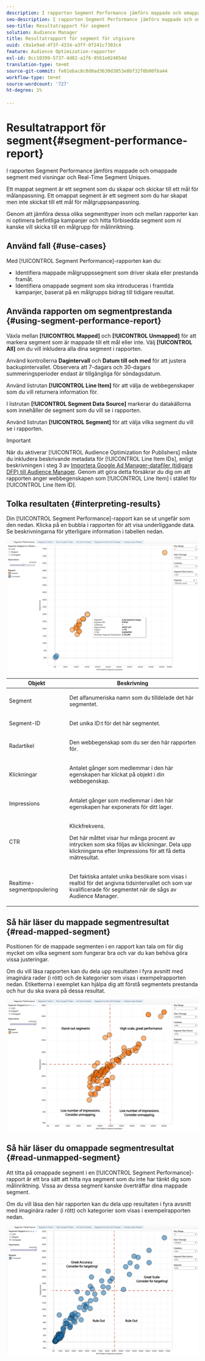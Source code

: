 ```yaml
---
description: I rapporten Segment Performance jämförs mappade och omappade segment med visningar och Real-Time Segment Uniques. Ett mappat segment är ett segment som du skapar och skickar till ett mål för målanpassning. Ett omappat segment är ett segment som du har skapat men inte skickat till ett mål för målgruppsanpassning. Genom att jämföra dessa olika segmenttyper inom och mellan rapporter kan ni optimera befintliga kampanjer och hitta förbisedda segment som ni kanske vill skicka till en målgrupp för målinriktning.
seo-description: I rapporten Segment Performance jämförs mappade och omappade segment med visningar och Real-Time Segment Uniques. Ett mappat segment är ett segment som du skapar och skickar till ett mål för målanpassning. Ett omappat segment är ett segment som du har skapat men inte skickat till ett mål för målgruppsanpassning. Genom att jämföra dessa olika segmenttyper inom och mellan rapporter kan ni optimera befintliga kampanjer och hitta förbisedda segment som ni kanske vill skicka till en målgrupp för målinriktning.
seo-title: Resultatrapport för segment
solution: Audience Manager
title: Resultatrapport för segment för utgivare
uuid: c9a1e9ad-4f3f-4334-a3ff-0f241c7303c4
feature: Audience Optimization-rapporter
exl-id: 0cc10399-5737-4d82-a1f6-9561e024054d
translation-type: tm+mt
source-git-commit: fe01ebac8c0d0ad3630d3853e0bf32f0b00f6a44
workflow-type: tm+mt
source-wordcount: '727'
ht-degree: 1%

---
```


# Resultatrapport för segment{#segment-performance-report}

I rapporten Segment Performance jämförs mappade och omappade segment med visningar och Real-Time Segment Uniques.

Ett mappat segment är ett segment som du skapar och skickar till ett mål för målanpassning. Ett omappat segment är ett segment som du har skapat men inte skickat till ett mål för målgruppsanpassning.

Genom att jämföra dessa olika segmenttyper inom och mellan rapporter kan ni optimera befintliga kampanjer och hitta förbisedda segment som ni kanske vill skicka till en målgrupp för målinriktning.

## Använd fall {#use-cases}

Med [!UICONTROL Segment Performance]-rapporten kan du:

* Identifiera mappade målgruppssegment som driver skala eller prestanda framåt.
* Identifiera omappade segment som ska introduceras i framtida kampanjer, baserat på en målgrupps bidrag till tidigare resultat.

## Använda rapporten om segmentprestanda {#using-segment-performance-report}

Växla mellan **[!UICONTROL Mapped]** och **[!UICONTROL Unmapped]** för att markera segment som är mappade till ett mål eller inte. Välj **[!UICONTROL All]** om du vill inkludera alla dina segment i rapporten.

Använd kontrollerna **Dagintervall** och **Datum till och med** för att justera backupintervallet. Observera att 7-dagars och 30-dagars summeringsperioder endast är tillgängliga för söndagsdatum.

Använd listrutan **[!UICONTROL Line Item]** för att välja de webbegenskaper som du vill returnera information för.

I listrutan **[!UICONTROL Segment Data Source]** markerar du datakällorna som innehåller de segment som du vill se i rapporten.

Använd listrutan **[!UICONTROL Segment]** för att välja vilka segment du vill se i rapporten.

>[!IMPORTANT]
>
>När du aktiverar [!UICONTROL Audience Optimization for Publishers] måste du inkludera beskrivande metadata för [!UICONTROL Line Item IDs], enligt beskrivningen i steg 3 av [Importera Google Ad Manager-datafiler (tidigare DFP) till Audience Manager](../../../reporting/audience-optimization-reports/aor-publishers/import-dfp.md). Genom att göra detta försäkrar du dig om att rapporten anger webbegenskapen som [!UICONTROL Line Item] i stället för [!UICONTROL Line Item ID].

## Tolka resultaten {#interpreting-results}

Din [!UICONTROL Segment Performance]-rapport kan se ut ungefär som den nedan. Klicka på en bubbla i rapporten för att visa underliggande data. Se beskrivningarna för ytterligare information i tabellen nedan.

![](assets/publisher_segment_performance.png)

<table id="table_AFE2540583C34835B04584693ADFD26A"> 
 <thead> 
  <tr> 
   <th colname="col1" class="entry"> Objekt </th> 
   <th colname="col2" class="entry"> Beskrivning </th> 
  </tr>
 </thead>
 <tbody> 
  <tr> 
   <td colname="col1"> <p>Segment </p> </td> 
   <td colname="col2"> <p>Det alfanumeriska namn som du tilldelade det här segmentet. </p> </td> 
  </tr> 
  <tr> 
   <td colname="col1"> <p>Segment-ID </p> </td> 
   <td colname="col2"> <p>Det unika ID:t för det här segmentet. </p> </td> 
  </tr> 
  <tr> 
   <td colname="col1"> <p>Radartikel </p> </td> 
   <td colname="col2"> <p>Den webbegenskap som du ser den här rapporten för. </p> </td> 
  </tr> 
  <tr> 
   <td colname="col1"> <p>Klickningar </p> </td> 
   <td colname="col2"> <p>Antalet gånger som medlemmar i den här egenskapen har klickat på objekt i din webbegenskap. </p> </td> 
  </tr> 
  <tr> 
   <td colname="col1"> <p>Impressions </p> </td> 
   <td colname="col2"> <p>Antalet gånger som medlemmar i den här egenskapen har exponerats för ditt lager. </p> </td> 
  </tr> 
  <tr> 
   <td colname="col1"> <p>CTR </p> </td> 
   <td colname="col2"> <p>Klickfrekvens. </p> <p>Det här måttet visar hur många procent av intrycken som ska följas av klickningar. Dela upp klickningarna efter Impressions för att få detta mätresultat. </p> </td> 
  </tr> 
  <tr> 
   <td colname="col1"> <p>Realtime-segmentpopulering </p> </td> 
   <td colname="col2"> <p>Det faktiska antalet unika besökare som visas i realtid för det angivna tidsintervallet och som var kvalificerade för segmentet när de sågs av <span class="keyword"> Audience Manager</span>. </p> </td> 
  </tr> 
 </tbody> 
</table>

## Så här läser du mappade segmentresultat {#read-mapped-segment}

Positionen för de mappade segmenten i en rapport kan tala om för dig mycket om vilka segment som fungerar bra och var du kan behöva göra vissa justeringar.

Om du vill läsa rapporten kan du dela upp resultaten i fyra avsnitt med imaginära rader (i rött) och de kategorier som visas i exempelrapporten nedan. Etiketterna i exemplet kan hjälpa dig att förstå segmentets prestanda och hur du ska svara på dessa resultat.

![](assets/publisher_segment_performance_mapped.png)

## Så här läser du omappade segmentresultat {#read-unmapped-segment}

Att titta på omappade segment i en [!UICONTROL Segment Performance]-rapport är ett bra sätt att hitta nya segment som du inte har tänkt dig som målinriktning. Vissa av dessa segment kanske överträffar dina mappade segment.

Om du vill läsa den här rapporten kan du dela upp resultaten i fyra avsnitt med imaginära rader (i rött) och kategorier som visas i exempelrapporten nedan.

![](assets/publisher_segment_performance_unmapped.png)
